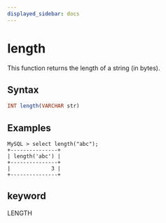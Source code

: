 ```yaml
---
displayed_sidebar: docs
---
```


# length



This function returns the length of a string (in bytes).

## Syntax

```Haskell
INT length(VARCHAR str)
```

## Examples

```Plain Text
MySQL > select length("abc");
+---------------+
| length('abc') |
+---------------+
|             3 |
+---------------+
```

## keyword

LENGTH
